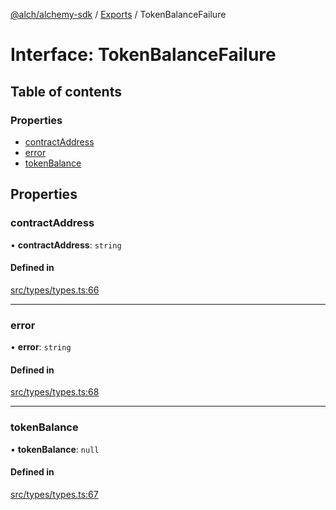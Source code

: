 [@alch/alchemy-sdk](../README.md) / [Exports](../modules.md) / TokenBalanceFailure

# Interface: TokenBalanceFailure

## Table of contents

### Properties

- [contractAddress](TokenBalanceFailure.md#contractaddress)
- [error](TokenBalanceFailure.md#error)
- [tokenBalance](TokenBalanceFailure.md#tokenbalance)

## Properties

### contractAddress

• **contractAddress**: `string`

#### Defined in

[src/types/types.ts:66](https://github.com/alchemyplatform/alchemy-sdk-js/blob/598aca2/src/types/types.ts#L66)

___

### error

• **error**: `string`

#### Defined in

[src/types/types.ts:68](https://github.com/alchemyplatform/alchemy-sdk-js/blob/598aca2/src/types/types.ts#L68)

___

### tokenBalance

• **tokenBalance**: ``null``

#### Defined in

[src/types/types.ts:67](https://github.com/alchemyplatform/alchemy-sdk-js/blob/598aca2/src/types/types.ts#L67)
